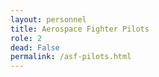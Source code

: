 ```yaml
---
layout: personnel
title: Aerospace Fighter Pilots
role: 2
dead: False
permalink: /asf-pilots.html
---
```

